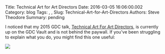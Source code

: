 Title: Technical Art for Art Directors
Date: 2016-03-05 16:06:00.002
Category: blog
Tags: , , 
Slug: Technical-Art-for-Art-Directors
Authors: Steve Theodore
Summary: pending

I noticed that my 2015 GDC talk, [Technical Art For Art Directors](http://www.gdcvault.com/play/1021806/Art-Direction-Bootcamp-Technical-Art),  is currently up on the GDC Vault and is not behind the paywall.  If you've been struggling to explain what you do, you might find this one useful:  
  


[![](https://3.bp.blogspot.com/-NznutU-ZoJA/Vtt0XRPAm0I/AAAAAAABNYc/YkgrX_U8iCc/s640/ta-ad.jpg)](https://3.bp.blogspot.com/-NznutU-ZoJA/Vtt0XRPAm0I/AAAAAAABNYc/YkgrX_U8iCc/s1600/ta-ad.jpg)

  


